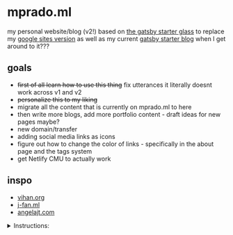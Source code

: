 # mprado.ml
my personal website/blog (v2!) based on [the gatsby starter glass](https://github.com/yinkakun/gatsby-starter-glass) to replace my [google sites version](https://www.mprado.ml/) as well as my current [gatsby starter blog](https://github.com/mapoztate/mprado.ml) when I get around to it??? 


## goals
* ~~first of all learn how to use this thing~~ fix utterances it literally doesnt work across v1 and v2
* ~~personalize this to my liking~~
* migrate all the content that is currently on mprado.ml to here
* then write more blogs, add more portfolio content - draft ideas for new pages maybe?
* new domain/transfer
* adding social media links as icons
* figure out how to change the color of links - specifically in the about page and the tags system
* get Netlify CMU to actually work

## inspo
* [vihan.org](https://vihan.org/)
* [j-fan.ml](https://j-fan.ml/)
* [angelajt.com](http://angelajt.com/)



<details>
<summary>Instructions: </summary>

# Gatsby Starter Glass

A Minimal & Beautiful Gatsby Personal Blog Starter With Nice Glassmorphism UI.

[View Live Demo](https://gatsbyglass.netlify.app)

![demo site screenshot](./screenshot.png)

## Features

Fully responsive
SEO metadata and Open Graph tags
Maximize lighthouse score
Contact form with Netlify Form
Edit Content with Netlify CMS
Easy to deploy
Syntax highlighting via PrismJS

## Local Install

```bash
# 1. Clone the repository
git clone https://github.com/yinkakun/gatsby-starter-glass

# 2. Navigate into repository
cd gatsby-starter-glass

# 3. Install the dependencies
yarn install

# 4. Start the development server
yarn start

# 5. Start the build mode
yarn  build
```

## Configuration

Within gatsby-config.js, you can specify information about your site (metadata) like the site title and description to properly generate meta tags.

```js
// gatsby-config.js

module.exports = {
  siteMetadata: {
    title: `Gatsby Starter Glass`,
    author: {
      name: `Yinka Adedire`,
      summary: `self-taught front-end dev. jamstack enthusaist.`,
    },
    description: `A Minimal & Beautiful Gatsby Personal Blog Starter With Nice Glassmorphism Ui.`,
    siteUrl: `https://gatsbyglass.netlify.app`,
    social: {
      twitter: `yinkakun`,
    },
  },

  // ...
};
```

## Deployment

Netlify is a great way to easily deploy sites plus this starter uses Netlify Form for the Contact form.

- Generate a new repo from this repo which will copy all files from this repo to your newly created repo.

- Goto app.netlify.com, Once you’ve logged in, click the 'New site from Git' button on your dashboard and choose your newly created repo.

- Follow the prompts, it will build and deploy the new site on Netlify, bringing you to the site dashboard when the build is complete.

## Manually Editing contents

### Blog Posts

Blog contents can be updated in markdown format at `content/blog`. Delete placeholder posts and start blogging.

```md
---
title: Hello World
date: '2021-05-01'
description: 'Hello World'
---

This top portion is the beginning of the post and will show up as the excerpt on the homepage.
```

### Pages

Homepage intro, Contact and About page content can be updated in markdown format at `content/pages`

# Editing Contents with Netlify CMS

This project is preconfigured to work with Netlify CMS.
When Netlify CMS makes commits to your repo, Netlify will auto-trigger a rebuild / deploy when new commits are made.
You’ll need to set up Netlify’s Identity service to authorize users to log in to the CMS.

- Goto app.netlify.com > select your website from the list.
- Goto identity and Click Enable Identiy.
- Click on Invite Users and invite yourself. You will receive an email and you need to accept the invitation to set the password.
- Now headover to Settings > Identity > Services and Enable Git Gateway
- You can also manage who can register and log in to your CMS. Goto Settings > Identity > Registration >Registration Preferences. I would prefer to keep it to Invite Only, if I am the only one using it.
- Now, goto to site-name.netlify.app/admin/, and login with your credentials.

Once you are in your Netlify CMS, you can navigate to Posts and Pages. Here you will find a list of existing pages and posts.

## Built with

- Gatsby for Static Site Generation
- Netlify CMS for content management
- Styled Component for styling

</details>
